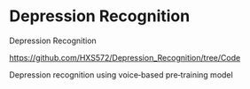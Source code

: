 # Depression Recognition
Depression Recognition


https://github.com/HXS572/Depression_Recognition/tree/Code

Depression recognition using voice‑based pre‑training model